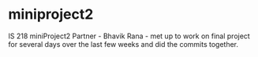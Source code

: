 # miniproject2

IS 218 miniProject2 Partner - Bhavik Rana - met up to work on final project for several days over the last few weeks and did the commits together.
